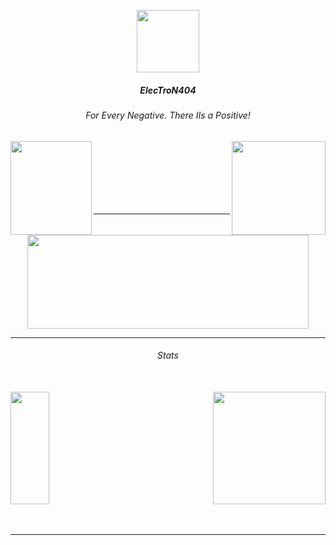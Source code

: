<br/>

<div align="center">
<img src="https://cdn.discordapp.com/attachments/933423549539029063/971011490201104384/unknown.png" align="cenrter" height="100" width="100" />
</div>

##### <div align="center"> ElecTroN404 </div>
###### <div align="center"> For Every Negative. There IIs a Positive! </div>



<div align="left">
<a href="https://discord.gg/iran"><img src="https://cdn.discordapp.com/attachments/933423549539029063/971007613913415710/g.png" align="left" height="150" width="130" ></a></div>


<div align="right">
<a href="https://www.instagram.com/e.black_roze/"><img src="https://cdn.discordapp.com/attachments/933423549539029063/971007790875312178/cc.png" align="right" height="150" width="150" ></a></div>
<br/><br/><br/><br/><br/><br/>

----

<div align="center">
<img src="https://cdn.discordapp.com/attachments/933423549539029063/971003832198909972/20220503_143336_0000_preview_rev_1.png" align="cenrter" height="150" width="450" />
</div>

----

###### <div align="center">Stats</div><br/>

<div align="left"><img src="https://github-readme-stats.vercel.app/api?username=ElecTroN404&theme=buefy" align="left" height="180" style="width: 35%" /></div>


<div align="right"><img src="https://github-readme-stats.vercel.app/api/top-langs/?username=ElecTroN404&theme=buefy" align="center" height="180" right="width: 35%" /></div>
<br/><br/>

----

